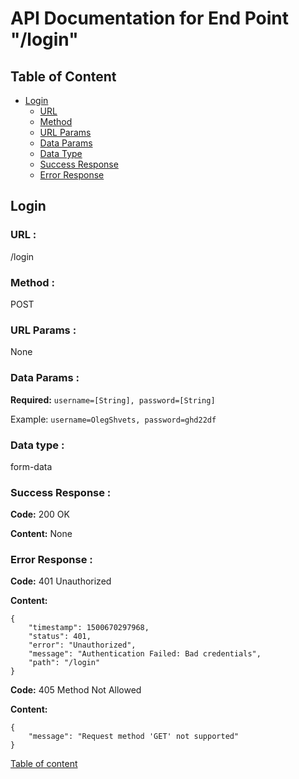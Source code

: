 # API Documentation for End Point "/login"

<a name="table-of-content"></a>
## Table of Content

- [Login](#login)
    - [URL](#login-url)
    - [Method](#login-method)
    - [URL Params](#login-url-params)
    - [Data Params](#login-data-params)
    - [Data Type](#login-data-type)
    - [Success Response](#login-success-response)
    - [Error Response](#login-error-response)

<a name="login"></a>
## Login

<a name="login-url"></a>
### URL :
/login

<a name="login-method"></a>
### Method :
POST

<a name="login-url-params"></a>
### URL Params :
None

<a name="login-data-params"></a>
### Data Params :
**Required:** `username=[String], password=[String]`

Example: `username=OlegShvets, password=ghd22df`

<a name="login-data-type"></a>
### Data type :
form-data

<a name="login-success-response"></a>
### Success Response :
**Code:** 200 OK

**Content:** None

<a name="login-error-response"></a>
### Error Response :
**Code:** 401 Unauthorized

**Content:**

    {
        "timestamp": 1500670297968,
        "status": 401,
        "error": "Unauthorized",
        "message": "Authentication Failed: Bad credentials",
        "path": "/login"
    }

**Code:** 405 Method Not Allowed

**Content:**

    {
        "message": "Request method 'GET' not supported"
    }

[Table of content](#table-of-content)